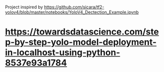 Project inspired by https://github.com/sicara/tf2-yolov4/blob/master/notebooks/YoloV4_Dectection_Example.ipynb

# https://towardsdatascience.com/step-by-step-yolo-model-deployment-in-localhost-using-python-8537e93a1784
